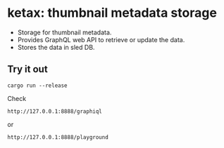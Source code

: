 # ketax: thumbnail metadata storage

* Storage for thumbnail metadata.
* Provides GraphQL web API to retrieve or update the data.
* Stores the data in sled DB.

## Try it out

```
cargo run --release
```

Check

```
http://127.0.0.1:8888/graphiql
```

or

```
http://127.0.0.1:8888/playground
```
